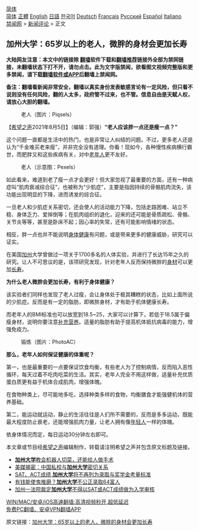  <!-- 面包屑导航 --> <div class="breadcrumb"><!-- GTranslate: https://gtranslate.io/ -->  <div class="switcher notranslate">  <div class="selected">  <a href="#" onclick="return false;"> 简体</a>  </div>  <div class="option">  <a href="https://www.bannedbook.org" onclick="doGTranslate('zh-CN|zh-CN');jQuery('div.switcher div.selected a').html(jQuery(this).html());return false;" title="简体中文" class="nturl selected"> 简体</a>  <a href="https://www.bannedbook.org/zh-tw/" onclick="doGTranslate('zh-CN|zh-TW');jQuery('div.switcher div.selected a').html(jQuery(this).html());return false;" title="繁體中文" class="nturl"> 正體</a>  <a href="https://www.bannedbook.org/en/" onclick="doGTranslate('zh-CN|en');jQuery('div.switcher div.selected a').html(jQuery(this).html());return false;" title="English" class="nturl"> English</a>  <a href="https://www.bannedbook.org/ja/" onclick="doGTranslate('zh-CN|ja');jQuery('div.switcher div.selected a').html(jQuery(this).html());return false;" title="日本語" class="nturl"> 日語</a>  <a href="https://www.bannedbook.org/ko/" onclick="doGTranslate('zh-CN|ko');jQuery('div.switcher div.selected a').html(jQuery(this).html());return false;" title="한국어" class="nturl"> 한국어</a>  <a href="https://www.bannedbook.org/de/" onclick="doGTranslate('zh-CN|de');jQuery('div.switcher div.selected a').html(jQuery(this).html());return false;" title="Deutsch" class="nturl"> Deutsch</a>  <a href="https://www.bannedbook.org/fr/" onclick="doGTranslate('zh-CN|fr');jQuery('div.switcher div.selected a').html(jQuery(this).html());return false;" title="Français" class="nturl"> Français</a>  <a href="https://www.bannedbook.org/ru/" onclick="doGTranslate('zh-CN|ru');jQuery('div.switcher div.selected a').html(jQuery(this).html());return false;" title="Русский" class="nturl"> Русский</a>  <a href="https://www.bannedbook.org/es/" onclick="doGTranslate('zh-CN|es');jQuery('div.switcher div.selected a').html(jQuery(this).html());return false;" title="Español" class="nturl"> Español</a>  <a href="https://www.bannedbook.org/it/" onclick="doGTranslate('zh-CN|it');jQuery('div.switcher div.selected a').html(jQuery(this).html());return false;" title="Italiano" class="nturl"> Italiano</a>  </div>  </div>      <div class='breadcrumb-sub'><!-- Breadcrumb NavXT 6.3.0 --> <a href="https://www.bannedbook.org/" class="home">禁闻网</a> &gt; <a href="https://www.bannedbook.org/bnews/comments/" class="category">新闻评论</a> &gt; 正文</div></div><h2>加州大学：65岁以上的老人，微胖的身材会更加长寿</h2> <p class="notice"><b>大陆网友注意：本文中的链接除 <a href="https://github.com/bannedbook/fanqiang" >翻墙</a>软件下载和<a href="https://github.com/killgcd/justmysocks/blob/master/README.md">翻墙推荐</a>链接外全部为禁网链接，未翻墙状态下打不开，请勿点击。此为文字版禁闻，欲看图文视频完整版和更多禁闻，请下载<a href="https://github.com/bannedbook/fanqiang">翻墙软件或APP</a>后翻墙上禁闻网。</p><p>备注：翻墙看新闻非常安全，翻墙以真实身份发表敏感言论有一定风险，但只看不说则没有任何风险，翻的人太多，政府管不过来，也不管。信息自由是天赋人权，请放心大胆的翻墙。</b></p>  <div class="entry"> <figure><figcaption>老人（图片：Piqsels）</figcaption></figure> <p>【<span class='wp_keywordlink_affiliate'><a href="https://www.soundofhope.org" title="希望之声" target="_blank">希望之声</a></span>2021年8月5日】（编辑：郭强）<strong>“老人应该胖一点还是瘦一点？”</strong></p> <p>这个问题一直都是生活中的热门，也是非常让人纠结的问题。不过，更多老人还是认为“千金难买老来瘦”，并非完全没有道理。你看！现如今，各种慢性疾病横行霸世，而肥胖又和这些疾病有关，对中<a href="https://www.bannedbook.org/bnews/tag/%E8%80%81%E5%B9%B4%E4%BA%BA/" class="st_tag internal_tag" rel="tag" title="标签 老年人 下的日志">老年人</a>更不友好。</p> <figure><figcaption>老人（示意图：Pexels）</figcaption></figure> <p>如此看来，难道到老了瘦一点才会更好！但大家忽视了最重要的方面，还有一种病症叫“肌肉衰减综合征”，也被称为“少肌症”，主要是指因持续的骨骼肌肉流失，该功能出现明显的下降，进而诱发的综合征。</p> <p>一旦老人和少肌症关系密切，还会使人的活动能力下降，包括走路困难、站立不稳、身体乏力、爱摔倒等；在肌肉组织的退化，迎来的还可能是骨质疏松、骨骼、关节炎等等，甚至是卧床不起；因心率的失常，还有可能影响情绪的状态。</p>  <p>相反，胖一点也并不能说明<a href="https://www.bannedbook.org/bnews/tag/%E8%BA%AB%E4%BD%93%E5%81%A5%E5%BA%B7/" class="st_tag internal_tag" rel="tag" title="标签 身体健康 下的日志">身体健康</a>有问题，或是带来更多的健康威胁，研究可以证实。</p> <p>在美国<a href="https://www.bannedbook.org/bnews/tag/%e5%8a%a0%e5%b7%9e/" class="st_tag internal_tag" rel="tag" title="标签 加州 下的日志">加州</a>大学曾做过一项关于1700多名的人体实验，并进行了长达15年之久的研究。让人不可思议的是，该项研究发现，针对老年人反而保持微胖的<a href="https://www.bannedbook.org/bnews/tag/%E8%BA%AB%E6%9D%90/" class="st_tag internal_tag" rel="tag" title="标签 身材 下的日志">身材</a>可以更加<a href="https://www.bannedbook.org/bnews/tag/%e9%95%bf%e5%af%bf/" class="st_tag internal_tag" rel="tag" title="标签 长寿 下的日志">长寿</a>。</p> <p><strong>为什么老人微胖会更加长寿，有利于身体健康？</strong></p> <p>该实验者们同样也发现了老人过瘦，会让身体处于极其糟糕的状态，比如上面所说的少肌症。反而是有一定的脂肪，即微胖身材，才有助于机体健康长寿。</p>  <p>而老年人的BMI标准也可以放宽到18.5~25，大家可以计算下，若低于18.5属于偏瘦身材，说明你要注意<a href="https://www.bannedbook.org/bnews/tag/%e8%a1%a5%e5%85%85%e8%90%a5%e5%85%bb/" class="st_tag internal_tag" rel="tag" title="标签 补充营养 下的日志">补充营养</a>。适量的脂肪有助于提高机体抵抗病毒的能力，增强免疫力。</p> <figure><figcaption>锻炼（图片：PhotoAC）</figcaption></figure> <p><strong>那么，老年人如何保证健康的体重呢？</strong></p> <p>第一，也是最重要的一点要保证饮食均衡，有些老人为了控制病情，反而陷入恶性循环，每天过着不吃肉吃菜的生活。其实，老年人完全不用这样做，适量补充优质蛋白质更有益于机体合成肌肉，增强体魄。</p> <p>在食物种类上，尽可能地多吃，选择种类多样的食物，均衡膳食才能强健机体的营养基础。</p>  <p>第二，能运动就运动，静止的生活往往是人们所不需要的，反而是多多运动，既能最大程度防止衰老，还能增强肌肉力量，让老人拥有像<a href="https://www.bannedbook.org/bnews/tag/%e5%b9%b4%e8%bd%bb%e4%ba%ba/" class="st_tag internal_tag" rel="tag" title="标签 年轻人 下的日志">年轻人</a>一样的体魄。</p> <p>依身体情况而定，每日运动30分钟左右即可。</p> <p>本文章或节目经<a href="https://www.bannedbook.org/bnews/tag/%e5%b8%8c%e6%9c%9b%e4%b9%8b%e5%a3%b0/" class="st_tag internal_tag" rel="tag" title="标签 希望之声 下的日志">希望之声</a>编辑制作，转载请注明希望之声并包含原文标题及链接。 </p> <ul class='op-related-articles' title='相关阅读'> <li><a href='https://www.bannedbook.org/bnews/cnnews/20210731/1597871.html' target='_blank'><b>加州大学</b>教会机器人切菜，还能给人做手术</a></li> <li><a href='https://www.bannedbook.org/bnews/cnnews/20210619/1569722.html' target='_blank'>美媒揭密：中国私校与<b>加州大学</b>密切关系</a></li> <li><a href='https://www.bannedbook.org/bnews/cnnews/20210517/1547966.html' target='_blank'>SAT、ACT成绩 <b>加州大学</b>将不再列为录取与奖学金考量标准</a></li> <li><a href='https://www.bannedbook.org/bnews/comments/20200924/1402013.html' target='_blank'>有钱能使鬼推磨？<b>加州大学</b>不公正录取64富人</a></li> <li><a href='https://www.bannedbook.org/bnews/cnnews/20200903/1390092.html' target='_blank'>加州一法院裁定<b>加州大学</b>不得以SAT或ACT成绩做为入学审核</a></li> </ul> <p class="texttj"> <a href="https://github.com/bannedbook/fanqiang/wiki/V2ray%E6%9C%BA%E5%9C%BA" target="_blank">WIN/MAC/安卓/iOS高速翻墙:高清视频秒开,超低延迟</a><br/> <a href="https://github.com/bannedbook/fanqiang/wiki/%E7%A6%81%E9%97%BB%E7%BD%91%E5%AE%89%E5%8D%93%E7%BF%BB%E5%A2%99%E6%96%B0%E9%97%BBAPP" target="_blank">免费PC翻墙、安卓VPN翻墙APP</a></p> <p>原文链接：<a class="src_link"  href="https://www.soundofhope.org/post/531941" target="_blank">加州大学：65岁以上的老人，微胖的身材会更加长寿</a></p><a name='sharetosocial'></a>  <div style="margin-bottom:5px;padding-bottom:5px;clear:both"> <div id="archive-pix-1" class="banner-ads"> <!-- AuctionX Display platform tag START --> <div id="26318x728x90x621x_ADSLOT2" clicktrack="%%CLICK_URL_ESC%%"></div> <!-- AuctionX Display platform tag END --> </div> <div id="archive-pix-2" class="banner-ads"> <!-- AuctionX Display platform tag START --> <div id="26315x300x250x621x_ADSLOT2" clicktrack="%%CLICK_URL_ESC%%"></div> <!-- AuctionX Display platform tag END --> </div> </div>  <div id="archive-pix-1" class="banner-ads"> <!-- AuctionX Display platform tag START --> <div id="26318x728x90x621x_ADSLOT3" clicktrack="%%CLICK_URL_ESC%%"></div> <!-- AuctionX Display platform tag END --> </div> </div><!--END ENTRY--> 